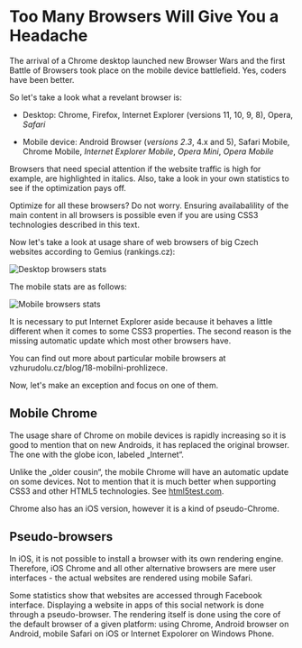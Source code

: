 Too Many Browsers Will Give You a Headache
==========================================

The arrival of a Chrome desktop launched new Browser Wars and the first Battle
of Browsers took place on the mobile device battlefield. Yes, coders have been
better.

So let's take a look what a revelant browser is:

-   Desktop: Chrome, Firefox, Internet Explorer (versions 11, 10, 9, 8), Opera,
    *Safari*

-   Mobile device: Android Browser (*versions 2.3*, 4.x and 5), Safari Mobile,
    Chrome Mobile, *Internet Explorer Mobile*, *Opera Mini*, *Opera Mobile*

Browsers that need special attention if the website traffic is high for example,
are highlighted in italics. Also, take a look in your own statistics to see if
the optimization pays off.

Optimize for all these browsers? Do not worry. Ensuring availabalility of the
main content in all browsers is possible even if you are using CSS3 technologies
described in this text.

Now let's take a look at usage share of web browsers of big Czech websites
according to Gemius (rankings.cz):

![Desktop browsers stats](<images/statistiky-prohlizece-desktop.jpg>)

The mobile stats are as follows:

![Mobile browsers stats](<images/statistiky-prohlizece-mobil.jpg>)

It is necessary to put Internet Explorer aside because it behaves a little
different when it comes to some CSS3 properties. The second reason is the
missing automatic update which most other browsers have.

You can find out more about particular mobile browsers at
vzhurudolu.cz/blog/18-mobilni-prohlizece.

Now, let's make an exception and focus on one of them.

Mobile Chrome
-------------

The usage share of Chrome on mobile devices is rapidly increasing so it is good
to mention that on new Androids, it has replaced the original browser. The one
with the globe icon, labeled „Internet“.

Unlike the „older cousin“, the mobile Chrome will have an automatic update on
some devices. Not to mention that it is much better when supporting CSS3 and
other HTML5 technologies. See
[html5test.com](<https://html5test.com/results/mobile.html>).

Chrome also has an iOS version, however it is a kind of pseudo-Chrome.

Pseudo-browsers
---------------

In iOS, it is not possible to install a browser with its own rendering engine.
Therefore, iOS Chrome and all other alternative browsers are mere user
interfaces - the actual websites are rendered using mobile Safari.

Some statistics show that websites are accessed through Facebook interface.
Displaying a website in apps of this social network is done through a
pseudo-browser. The rendering itself is done using the core of the default
browser of a given platform: using Chrome, Android browser on Android, mobile
Safari on iOS or Internet Expolorer on Windows Phone.
